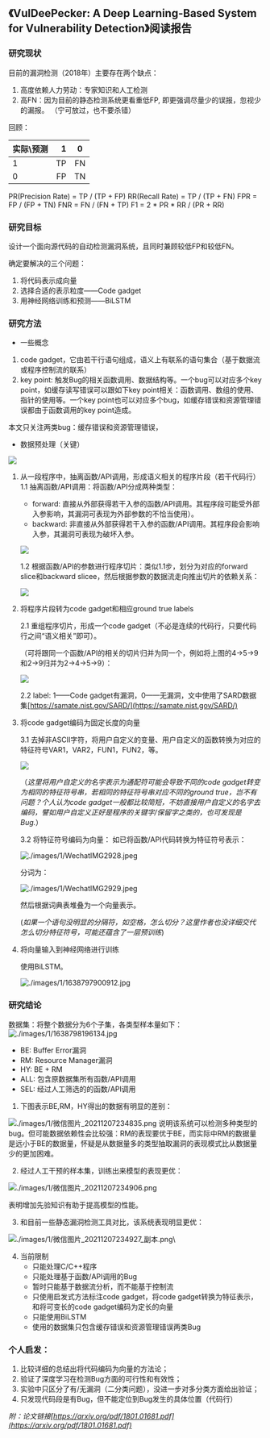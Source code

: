 ## 《VulDeePecker: A Deep Learning-Based System for Vulnerability Detection》阅读报告


### 研究现状

目前的漏洞检测（2018年）主要存在两个缺点：
1. 高度依赖人力劳动：专家知识和人工检测
2. 高FN：因为目前的静态检测系统更看重低FP, 即更强调尽量少的误报，忽视少的漏报。 （宁可放过，也不要杀错）


回顾：

| 实际\预测  | 1 | 0 |
| :-----   | ----: | :----: |
| 1        | TP | FN |
| 0        | FP | TN |


PR(Precision Rate) = TP / (TP + FP)
RR(Recall Rate) = TP / (TP + FN)
FPR = FP / (FP + TN)
FNR = FN / (FN + TP)
F1 = 2 * PR  * RR / (PR + RR)


### 研究目标

设计一个面向源代码的自动检测漏洞系统，且同时兼顾较低FP和较低FN。

确定要解决的三个问题：

1. 将代码表示成向量
2. 选择合适的表示粒度——Code gadget
3. 用神经网络训练和预测——BiLSTM



### 研究方法

* 一些概念
1. code gadget，它由若干行语句组成，语义上有联系的语句集合（基于数据流或程序控制流的联系）
2. key point: 触发Bug的相关函数调用、数据结构等。一个bug可以对应多个key point，如缓存读写错误可以跟如下key point相关：函数调用、数组的使用、指针的使用等。一个key point也可以对应多个bug，如缓存错误和资源管理错误都由于函数调用的key point造成。

本文只关注两类bug：缓存错误和资源管理错误，


* 数据预处理（关键）

![](./images/1/1638628176603.jpg)

1. 从一段程序中，抽离函数/API调用，形成语义相关的程序片段（若干代码行）
    1.1 抽离函数/API调用：将函数/API分成两种类型：

    * forward: 直接从外部获得若干入参的函数/API调用。其程序段可能受外部入参影响，其漏洞可表现为外部参数的不恰当使用）。
    * backward: 非直接从外部获得若干入参的函数/API调用。其程序段会影响入参，其漏洞可表现为破坏入参。

    ![](./images/1/hahaha.jpg)



    1.2 根据函数/API的参数进行程序切片：类似1.1步，划分为对应的forward slice和backward slicee，然后根据参数的数据流走向推出切片的依赖关系：

    ![](./images/1/1638630342843.jpg)

2. 将程序片段转为code gadget和相应ground true labels 

    2.1 重组程序切片，形成一个code gadget（不必是连续的代码行，只要代码行之间“语义相关”即可）。

    （可将跟同一个函数/API的相关的切片归并为同一个，例如将上图的4->5->9和2->9归并为2->4->5->9）：

    ![](./images/1/1638630383310.jpg)

    2.2 label: 1——Code gadget有漏洞，0——无漏洞，文中使用了SARD数据集[https://samate.nist.gov/SARD/](https://samate.nist.gov/SARD/)

3. 将code gadget编码为固定长度的向量

    3.1 去掉非ASCII字符，将用户自定义的变量、用户自定义的函数转换为对应的特征符号VAR1，VAR2，FUN1，FUN2，等。

     ![](./images/1/1638631164267.jpg)

    （*这里将用户自定义的名字表示为通配符可能会导致不同的code gadget转变为相同的特征符号串，若相同的特征符号串对应不同的ground true，岂不有问题？个人认为code gadget一般都比较简短，不妨直接用户自定义的名字去编码，譬如用户自定义正好是程序的关键字/保留字之类的，也可发现是Bug.*）
    

    3.2 将特征符号编码为向量：
    如已将函数/API代码转换为特征符号表示：

    ![./images/1/WechatIMG2928.jpeg](./images/1/WechatIMG2928.jpeg)

    分词为：

    ![./images/1/WechatIMG2929.jpeg](./images/1/WechatIMG2929.jpeg)

    然后根据词典表堆叠为一个向量表示。

    (*如果一个语句没明显的分隔符，如空格，怎么切分？这里作者也没详细交代怎么切分特征符号，可能还蕴含了一层预训练*)

4. 将向量输入到神经网络进行训练

    使用BiLSTM。

    ![./images/1/1638797900912.jpg](./images/1/1638797900912.jpg)



### 研究结论


数据集：将整个数据分为6个子集，各类型样本量如下：
![./images/1/1638798196134.jpg](./images/1/1638798196134.jpg)

* BE: Buffer Error漏洞
* RM: Resource Manager漏洞
* HY: BE + RM
* ALL: 包含原数据集所有函数/API调用
* SEL: 经过人工筛选的的函数/API调用


1. 下图表示BE,RM，HY得出的数据有明显的差别：

![./images/1/微信图片_20211207234835.png](./images/1/微信图片_20211207234835.png)
说明该系统可以检测多种类型的bug。但可能数据依赖性会比较强：RM的表现要优于BE，而实际中RM的数据量是远小于BE的数据量，怀疑是从数据量多的类型抽取漏洞的表现模式比从数据量少的更加困难。

2. 经过人工干预的样本集，训练出来模型的表现更优：

![./images/1/微信图片_20211207234906.png](./images/1/微信图片_20211207234906.png)

表明增加先验知识有助于提高模型的性能。

3. 和目前一些静态漏洞检测工具对比，该系统表现明显更优：

![./images/1/微信图片_20211207234927_副本.png](./images/1/微信图片_20211207234927_副本.png)\

4. 当前限制
    * 只能处理C/C++程序
    * 只能处理基于函数/API调用的Bug
    * 暂时只能基于数据流分析，而不能基于控制流
    * 只使用启发式方法标注code gadget，将code gadget转换为特征表示，和将可变长的code gadget编码为定长的向量
    * 只能使用BiLSTM
    * 使用的数据集只包含缓存错误和资源管理错误两类Bug


### 个人启发：

1. 比较详细的总结出将代码编码为向量的方法论；
2. 验证了深度学习在检测Bug方面的可行性和有效性；
3. 实验中只区分了有/无漏洞（二分类问题），没进一步对多分类方面给出验证；
4. 只发现代码段是有Bug，但不能定位到Bug发生的具体位置（代码行）




*附：论文链接[https://arxiv.org/pdf/1801.01681.pdf](https://arxiv.org/pdf/1801.01681.pdf)*